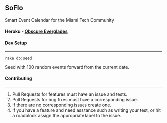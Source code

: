 ## SoFlo

Smart Event Calendar for the Miami Tech Community

#### Heroku - [Obscure Everglades](http://obscure-everglades-1980.herokuapp.com)

#### Dev Setup
---
```Shell
rake db:seed
```

Seed with 100 random events forward from the current date.

#### Contributing
---
1. Pull Requests for features must have an issue and tests.
2. Pull Requests for bug fixes must have a corresponding issue.
3. If there are no corresponding issues create one.
4. If you have a feature and need assitance such as writing your test, 
  or hit a roadblock assign the appropriate label to the issue.

